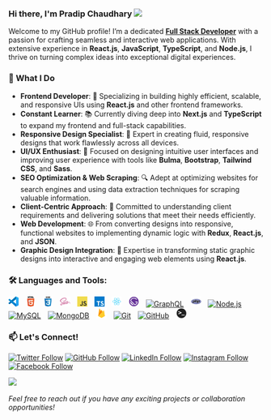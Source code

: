 ### Hi there, I'm Pradip Chaudhary <img src="https://media.giphy.com/media/hvRJCLFzcasrR4ia7z/giphy.gif" width="30" />


Welcome to my GitHub profile! I’m a dedicated **[Full Stack Developer](https://www.pradipchaudhary.com.np)** with a passion for crafting seamless and interactive web applications. With extensive experience in **React.js**, **JavaScript**, **TypeScript**, and **Node.js**, I thrive on turning complex ideas into exceptional digital experiences.

### 🚀 What I Do

-   **Frontend Developer**: 🚀 Specializing in building highly efficient, scalable, and responsive UIs using **React.js** and other frontend frameworks.
-   **Constant Learner**: 📚 Currently diving deep into **Next.js** and **TypeScript** to expand my frontend and full-stack capabilities.
-   **Responsive Design Specialist**: 📱 Expert in creating fluid, responsive designs that work flawlessly across all devices.
-   **UI/UX Enthusiast**: 🎨 Focused on designing intuitive user interfaces and improving user experience with tools like **Bulma**, **Bootstrap**, **Tailwind CSS**, and **Sass**.
-   **SEO Optimization & Web Scraping**: 🔍 Adept at optimizing websites for search engines and using data extraction techniques for scraping valuable information.
-   **Client-Centric Approach**: 🤝 Committed to understanding client requirements and delivering solutions that meet their needs efficiently.
-   **Web Development**: 🌐 From converting designs into responsive, functional websites to implementing dynamic logic with **Redux**, **React.js**, and **JSON**.
-   **Graphic Design Integration**: 🎨 Expertise in transforming static graphic designs into interactive and engaging web elements using **React.js**.


### 🛠️ Languages and Tools:

<p align="left">
  <a href="https://code.visualstudio.com/" target="_blank" title="Visual Studio Code"><img alt="Visual Studio Code" width="20px" src="https://raw.githubusercontent.com/github/explore/80688e429a7d4ef2fca1e82350fe8e3517d3494d/topics/visual-studio-code/visual-studio-code.png" style="margin-right: 10px;" /></a>
  <a href="https://developer.mozilla.org/en-US/docs/Web/HTML" target="_blank" title="HTML5"><img alt="HTML5" width="20px" src="https://raw.githubusercontent.com/github/explore/80688e429a7d4ef2fca1e82350fe8e3517d3494d/topics/html/html.png" style="margin-right: 10px;" /></a>
  <a href="https://developer.mozilla.org/en-US/docs/Web/CSS" target="_blank" title="CSS3"><img alt="CSS3" width="20px" src="https://raw.githubusercontent.com/github/explore/80688e429a7d4ef2fca1e82350fe8e3517d3494d/topics/css/css.png" style="margin-right: 10px;" /></a>
  <a href="https://sass-lang.com/" target="_blank" title="Sass"><img alt="Sass" width="20px" src="https://raw.githubusercontent.com/github/explore/80688e429a7d4ef2fca1e82350fe8e3517d3494d/topics/sass/sass.png" style="margin-right: 10px;" /></a>
  <a href="https://developer.mozilla.org/en-US/docs/Web/JavaScript" target="_blank" title="JavaScript"><img alt="JavaScript" width="20px" src="https://raw.githubusercontent.com/github/explore/80688e429a7d4ef2fca1e82350fe8e3517d3494d/topics/javascript/javascript.png" style="margin-right: 10px;" /></a>
  <a href="https://www.typescriptlang.org/" target="_blank" title="TypeScript"><img alt="TypeScript" width="20px" src="https://raw.githubusercontent.com/github/explore/80688e429a7d4ef2fca1e82350fe8e3517d3494d/topics/typescript/typescript.png" style="margin-right: 10px;" /></a>
  <a href="https://reactjs.org/" target="_blank" title="React"><img alt="React" width="20px" src="https://raw.githubusercontent.com/github/explore/80688e429a7d4ef2fca1e82350fe8e3517d3494d/topics/react/react.png" style="margin-right: 10px;" /></a>
  <a href="https://www.gatsbyjs.com/" target="_blank" title="Gatsby"><img alt="Gatsby" width="20px" src="https://raw.githubusercontent.com/github/explore/e94815998e4e0713912fed477a1f346ec04c3da2/topics/gatsby/gatsby.png" style="margin-right: 10px;" /></a>
  <a href="https://graphql.org/" target="_blank" title="GraphQL"><img alt="GraphQL" width="20px" src="https://cdn.jsdelivr.net/gh/devicons/devicon/icons/graphql/graphql-plain.svg" style="margin-right: 10px;" /></a>
  <a href="https://www.php.net/" target="_blank" title="PHP"><img alt="PHP" width="20px" src="https://raw.githubusercontent.com/github/explore/80688e429a7d4ef2fca1e82350fe8e3517d3494d/topics/php/php.png" style="margin-right: 10px;" /></a>
  <a href="https://nodejs.org/" target="_blank" title="Node.js"><img alt="Node.js" width="20px" src="https://cdn.jsdelivr.net/gh/devicons/devicon/icons/nodejs/nodejs-original.svg" style="margin-right: 10px;" /></a>
  <a href="https://www.mysql.com/" target="_blank" title="MySQL"><img alt="MySQL" width="20px" src="https://cdn.jsdelivr.net/gh/devicons/devicon/icons/mysql/mysql-original.svg" style="margin-right: 10px;" /></a>
  <a href="https://www.mongodb.com/" target="_blank" title="MongoDB"><img alt="MongoDB" width="20px" src="https://cdn.jsdelivr.net/gh/devicons/devicon/icons/mongodb/mongodb-original.svg" style="margin-right: 10px;" /></a>
  <a href="https://firebase.google.com/" target="_blank" title="Firebase"><img alt="Firebase" width="20px" src="https://raw.githubusercontent.com/github/explore/80688e429a7d4ef2fca1e82350fe8e3517d3494d/topics/firebase/firebase.png" style="margin-right: 10px;" /></a>
  <a href="https://git-scm.com/" target="_blank" title="Git"><img alt="Git" width="20px" src="https://cdn.jsdelivr.net/gh/devicons/devicon/icons/git/git-original.svg" style="margin-right: 10px;" /></a>
  <a href="https://github.com/" target="_blank" title="GitHub"><img alt="GitHub" width="20px" src="https://user-images.githubusercontent.com/3369400/139447912-e0f43f33-6d9f-45f8-be46-2df5bbc91289.png" style="margin-right: 10px;" /></a>
  <a href="https://www.gnu.org/software/bash/" target="_blank" title="Terminal"><img alt="Terminal" width="20px" src="https://raw.githubusercontent.com/github/explore/80688e429a7d4ef2fca1e82350fe8e3517d3494d/topics/terminal/terminal.png" style="margin-right: 10px;" /></a>
</p>



### 📫 Let's Connect!

[![Twitter Follow](https://img.shields.io/twitter/follow/pradipchaudhary?label=%40pradipchaudhary&style=social&logo=twitter&color=1DA1F2)](https://twitter.com/pradipchaudhary)
[![GitHub Follow](https://img.shields.io/github/followers/pradipchaudhary?style=social&logo=github&color=181717)](https://github.com/pradipchaudhary)
[![LinkedIn Follow](https://img.shields.io/badge/-LinkedIn-blue?style=social&logo=linkedin&color=0077B5)](https://linkedin.com/in/pradipchaudhary)
[![Instagram Follow](https://img.shields.io/badge/-Instagram-purple?style=social&logo=instagram&color=E4405F)](https://instagram.com/pradipchaudhary)
[![Facebook Follow](https://img.shields.io/badge/-Facebook-blue?style=social&logo=facebook&color=1877F2)](https://facebook.com/pradipchaudhary)

![](https://komarev.com/ghpvc/?username=pradipchaudhary&style=flat-square&color=green)

_Feel free to reach out if you have any exciting projects or collaboration opportunities!_
